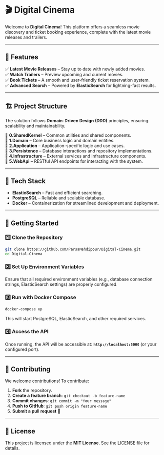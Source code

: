# 🎬 Digital Cinema

Welcome to **Digital Cinema**! This platform offers a seamless movie discovery and ticket booking experience, complete with the latest movie releases and trailers.

---

## 🚀 Features

✅ **Latest Movie Releases** – Stay up to date with newly added movies.<br>
✅ **Watch Trailers** – Preview upcoming and current movies.<br>
✅ **Book Tickets** – A smooth and user-friendly ticket reservation system.<br>
✅ **Advanced Search** – Powered by **ElasticSearch** for lightning-fast results.<br>

---

## 🏗 Project Structure

The solution follows **Domain-Driven Design (DDD)** principles, ensuring scalability and maintainability.

📂 **0.SharedKernel** – Common utilities and shared components.<br>
📂 **1.Domain** – Core business logic and domain entities.<br>
📂 **2.Application** – Application-specific logic and use cases.<br>
📂 **3.Persistence** – Database interactions and repository implementations.<br>
📂 **4.Infrastructure** – External services and infrastructure components.<br>
📂 **5.WebApi** – RESTful API endpoints for interacting with the system.<br>

---

## 🔧 Tech Stack

- **ElasticSearch** – Fast and efficient searching.
- **PostgreSQL** – Reliable and scalable database.
- **Docker** – Containerization for streamlined development and deployment.

---

## 📖 Getting Started

### 1️⃣ Clone the Repository

```bash
git clone https://github.com/ParsaMehdipour/Digital-Cinema.git
cd Digital-Cinema
```

### 2️⃣ Set Up Environment Variables

Ensure that all required environment variables (e.g., database connection strings, ElasticSearch settings) are properly configured.

### 3️⃣ Run with Docker Compose

```bash
docker-compose up
```

This will start PostgreSQL, ElasticSearch, and other required services.

### 4️⃣ Access the API

Once running, the API will be accessible at: **`http://localhost:5000`** (or your configured port).

---

## 🤝 Contributing

We welcome contributions! To contribute:
1. **Fork** the repository.
2. **Create a feature branch**: `git checkout -b feature-name`
3. **Commit changes**: `git commit -m "Your message"`
4. **Push to GitHub**: `git push origin feature-name`
5. **Submit a pull request** 🎉

---

## 📜 License

This project is licensed under the **MIT License**. See the [LICENSE](https://github.com/ParsaMehdipour/Digital-Cinema/blob/master/LICENSE) file for details.

